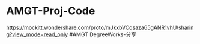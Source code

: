 # AMGT-Proj-Code
https://mockitt.wondershare.com/proto/mJkxbVCqsaza65gANR1vhU/sharing?view_mode=read_only #AMGT DegreeWorks-分享
